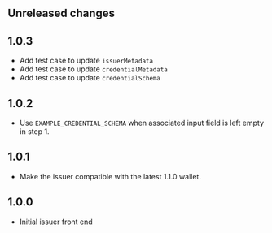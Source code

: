 ## Unreleased changes

## 1.0.3

- Add test case to update `issuerMetadata`
- Add test case to update `credentialMetadata`
- Add test case to update `credentialSchema`

## 1.0.2

- Use `EXAMPLE_CREDENTIAL_SCHEMA` when associated input field is left empty in step 1.

## 1.0.1

- Make the issuer compatible with the latest 1.1.0 wallet.

## 1.0.0

- Initial issuer front end

